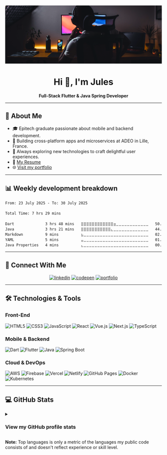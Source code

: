 <p align="center">
  <img src="https://github.com/Jules-gitclerc/Jules-gitclerc/blob/main/banner_edit.png" alt="Banner"/>
</p>

<h1 align="center">Hi 👋, I'm Jules</h1>
<p align="center">
  <b>Full-Stack Flutter & Java Spring Developer</b>
</p>

---

## 📍 About Me

- 🎓 Epitech graduate passionate about mobile and backend development.
- 🚀 Building cross-platform apps and microservices at ADEO in Lille, France.
- 🌟 Always exploring new technologies to craft delightful user experiences.
- 📄 [My Resume](https://jules-gitclerc.github.io/Jules_Clerc_resume.pdf)
- 🌐 [Visit my portfolio](https://jules-gitclerc.github.io/MyPortfolio/)

---

## 📊 Weekly development breakdown
<!--START_SECTION:waka-->

```txt
From: 23 July 2025 - To: 30 July 2025

Total Time: 7 hrs 29 mins

Dart              3 hrs 48 mins   ⣿⣿⣿⣿⣿⣿⣿⣿⣿⣿⣿⣿⣶⣀⣀⣀⣀⣀⣀⣀⣀⣀⣀⣀⣀   50.69 %
Java              3 hrs 21 mins   ⣿⣿⣿⣿⣿⣿⣿⣿⣿⣿⣿⣄⣀⣀⣀⣀⣀⣀⣀⣀⣀⣀⣀⣀⣀   44.71 %
Markdown          9 mins          ⣦⣀⣀⣀⣀⣀⣀⣀⣀⣀⣀⣀⣀⣀⣀⣀⣀⣀⣀⣀⣀⣀⣀⣀⣀   02.21 %
YAML              5 mins          ⣤⣀⣀⣀⣀⣀⣀⣀⣀⣀⣀⣀⣀⣀⣀⣀⣀⣀⣀⣀⣀⣀⣀⣀⣀   01.19 %
Java Properties   4 mins          ⣄⣀⣀⣀⣀⣀⣀⣀⣀⣀⣀⣀⣀⣀⣀⣀⣀⣀⣀⣀⣀⣀⣀⣀⣀   00.99 %
```

<!--END_SECTION:waka-->

---

## 🧱 Connect With Me

<p align="center">
  <a href="https://www.linkedin.com/in/jules-clerc/" target="blank"><img align="center" src="https://img.shields.io/badge/linkedin-%230077B5.svg?style=for-the-badge&logo=linkedin&logoColor=white" alt="linkedin" height="30"/></a>
  <a href="https://codepen.io/Surfy971" target="blank"><img align="center" src="https://img.shields.io/badge/Codepen-000000?style=for-the-badge&logo=codepen&logoColor=white" alt="codepen" height="30"/></a>
  <a href="https://jules-gitclerc.github.io/MyPortfolio/" target="blank"><img align="center" src="https://img.shields.io/badge/Portfolio-%23000000.svg?style=for-the-badge&logo=firefox&logoColor=%23FF7139" height="30" alt="portfolio"/></a>
</p>

---

## 🛠️ Technologies & Tools

### Front-End
![HTML5](https://img.shields.io/badge/HTML5-%23E34F26.svg?style=for-the-badge&logo=html5&logoColor=white)
![CSS3](https://img.shields.io/badge/CSS3-%231572B6.svg?style=for-the-badge&logo=css3&logoColor=white)
![JavaScript](https://img.shields.io/badge/JavaScript-%23F7DF1E.svg?style=for-the-badge&logo=javascript&logoColor=black)
![React](https://img.shields.io/badge/React-%2320232a.svg?style=for-the-badge&logo=react&logoColor=%2361DAFB)
![Vue.js](https://img.shields.io/badge/Vue.js-%2335495e.svg?style=for-the-badge&logo=vuedotjs&logoColor=%234FC08D)
![Next.js](https://img.shields.io/badge/Next.js-black?style=for-the-badge&logo=next.js&logoColor=white)
![TypeScript](https://img.shields.io/badge/TypeScript-%23007ACC.svg?style=for-the-badge&logo=typescript&logoColor=white)

### Mobile & Backend
![Dart](https://img.shields.io/badge/Dart-%230175C2.svg?style=for-the-badge&logo=dart&logoColor=white)
![Flutter](https://img.shields.io/badge/Flutter-%2302569B.svg?style=for-the-badge&logo=Flutter&logoColor=white)
![Java](https://img.shields.io/badge/Java-%23ED8B00.svg?style=for-the-badge&logo=java&logoColor=white)
![Spring Boot](https://img.shields.io/badge/Spring%20Boot-%236DB33F.svg?style=for-the-badge&logo=spring-boot&logoColor=white)

### Cloud & DevOps
![AWS](https://img.shields.io/badge/AWS-%23FF9900.svg?style=for-the-badge&logo=amazon-aws&logoColor=white)
![Firebase](https://img.shields.io/badge/Firebase-%23039BE5.svg?style=for-the-badge&logo=firebase)
![Vercel](https://img.shields.io/badge/Vercel-%23000000.svg?style=for-the-badge&logo=vercel&logoColor=white)
![Netlify](https://img.shields.io/badge/Netlify-%23000000.svg?style=for-the-badge&logo=netlify&logoColor=%2300C7B7)
![GitHub Pages](https://img.shields.io/badge/GitHub%20Pages-%23327FC7.svg?style=for-the-badge&logo=github&logoColor=white)
![Docker](https://img.shields.io/badge/Docker-%230db7ed.svg?style=for-the-badge&logo=docker&logoColor=white)
![Kubernetes](https://img.shields.io/badge/Kubernetes-%23326ce5.svg?style=for-the-badge&logo=kubernetes&logoColor=white)

---

## 💻 GitHub Stats

<details>
<summary><h3>View my GitHub profile stats</h3></summary>
<p align="center"><img src="/github-metrics.svg" alt="Metrics" width="400"></p>
<p align="center"><img src="/metrics.plugin.isocalendar.svg" alt="Metrics" width="400"></p>
</details>

<b>Note:</b> Top languages is only a metric of the languages my public code consists of and doesn't reflect experience or skill level.

